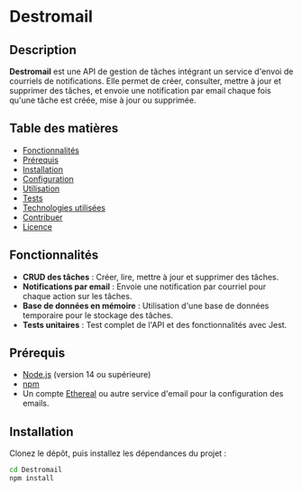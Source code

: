 # Destromail

## Description

**Destromail** est une API de gestion de tâches intégrant un service d'envoi de courriels de notifications. Elle permet de créer, consulter, mettre à jour et supprimer des tâches, et envoie une notification par email chaque fois qu'une tâche est créée, mise à jour ou supprimée.

## Table des matières

- [Fonctionnalités](#fonctionnalités)
- [Prérequis](#prérequis)
- [Installation](#installation)
- [Configuration](#configuration)
- [Utilisation](#utilisation)
- [Tests](#tests)
- [Technologies utilisées](#technologies-utilisées)
- [Contribuer](#contribuer)
- [Licence](#licence)

## Fonctionnalités

- **CRUD des tâches** : Créer, lire, mettre à jour et supprimer des tâches.
- **Notifications par email** : Envoie une notification par courriel pour chaque action sur les tâches.
- **Base de données en mémoire** : Utilisation d'une base de données temporaire pour le stockage des tâches.
- **Tests unitaires** : Test complet de l'API et des fonctionnalités avec Jest.

## Prérequis

- [Node.js](https://nodejs.org/) (version 14 ou supérieure)
- [npm](https://www.npmjs.com/get-npm)
- Un compte [Ethereal](https://ethereal.email/) ou autre service d'email pour la configuration des emails.

## Installation

Clonez le dépôt, puis installez les dépendances du projet :

```bash
cd Destromail
npm install
